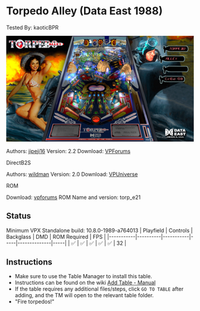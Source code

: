 # Torpedo Alley (Data East 1988)
Tested By: kaoticBPR

![Table Preview](../../images/vpx-torpedo-alley-preview.jpg)

Authors: [jipeji16](https://www.vpforums.org/index.php?showuser=18140)
Version: 2.2
Download: [VPForums](https://www.vpforums.org/index.php?app=downloads&showfile=15764)

DirectB2S

Authors: [wildman](https://vpuniverse.com/profile/5-wildman/)
Version: 2.0
Download: [VPUniverse](https://vpuniverse.com/files/file/3633-torpedo-alley-data-east-1988/)

ROM

Download: [vpforums](http://www.vpforums.org/index.php?app=downloads&showfile=816)
ROM Name and version: torp_e21

## Status 

Minimum VPX Standalone build: 10.8.0-1989-a764013
| Playfield | Controls | Backglass | DMD | ROM Required | FPS | 
|-----------|----------|-----------|-----|--------------|-----|
| :white_check_mark: | :white_check_mark: | :white_check_mark: | :white_check_mark: | :white_check_mark: | 32 |

## Instructions

- Make sure to use the Table Manager to install this table.
- Instructions can be found on the wiki [Add Table - Manual](https://github.com/LegendsUnchained/vpx-standalone-alp4k/wiki/%5B04%5D-%F0%9F%A7%A1-TM-%E2%80%90-Other-Features#add-table---manual)
- If the table requires any additional files/steps, click `GO TO TABLE` after adding, and the TM will open to the relevant table folder.
- "Fire torpedos!"

